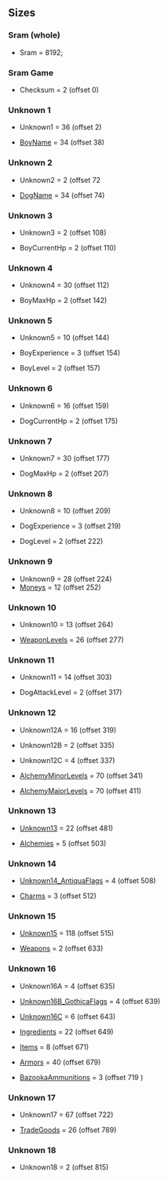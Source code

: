﻿## Sizes

### Sram (whole)
* Sram = 8192;

### Sram Game
* Checksum = 2 (offset 0)

### Unknown 1
* Unknown1 = 36 (offset 2)

* [BoyName](Items/CharacterName.md) = 34 (offset 38)

### Unknown 2
* Unknown2 = 2 (offset 72

* [DogName](Items/CharacterName.md) = 34 (offset 74)

### Unknown 3
* Unknown3 = 2 (offset 108)

* BoyCurrentHp = 2 (offset 110)

### Unknown 4
* Unknown4 = 30 (offset 112)

* BoyMaxHp = 2 (offset 142)

### Unknown 5
* Unknown5 = 10 (offset 144)

* BoyExperience = 3 (offset 154)
* BoyLevel = 2 (offset 157)

### Unknown 6
* Unknown6 = 16 (offset 159)

* DogCurrentHp = 2 (offset 175)

### Unknown 7
* Unknown7 = 30 (offset 177)

* DogMaxHp = 2 (offset 207)

### Unknown 8
* Unknown8 = 10 (offset 209)

* DogExperience = 3 (offset 219)
* DogLevel = 2 (offset 222)

### Unknown 9

* Unknown9 = 28 (offset 224)
* [Moneys](Items/Moneys.md) = 12 (offset 252)

### Unknown 10
* Unknown10 = 13 (offset 264)

* [WeaponLevels](Items/WeaponLevels.md) = 26 (offset 277)

### Unknown 11
* Unknown11 = 14 (offset 303)


* DogAttackLevel = 2 (offset 317)

### Unknown 12
* Unknown12A = 16 (offset 319)
* Unknown12B = 2 (offset 335)
* Unknown12C = 4 (offset 337)

* [AlchemyMinorLevels](Items/AlchemyLevels.md) = 70 (offset 341)
* [AlchemyMajorLevels](Items/AlchemyLevels.md) = 70 (offset 411)

### Unknown 13
* [Unknown13](Items/Unknown13.md) = 22 (offset 481)

* [Alchemies](Items/Alchemies.md) = 5 (offset 503)

### Unknown 14
* [Unknown14_AntiquaFlags](Items/Enums/Unknown14_AntiquaFlags.md) = 4 (offset 508)

* [Charms](Items/Charms.md) = 3 (offset 512)

### Unknown 15
* [Unknown15](Items/Unknown15.md) = 118 (offset 515)

* [Weapons](Items/Weapons.md) = 2 (offset 633)

### Unknown 16
* Unknown16A = 4 (offset 635)
* [Unknown16B_GothicaFlags](Items/Enums/Unknown16_GothicaFlags.md) = 4 (offset 639)
* [Unknown16C](Items/Unknown16C.md) = 6 (offset 643)

* [Ingredients](Items/Ingredients.md) = 22 (offset 649)
* [Items](Items/Items.md) = 8 (offset 671)
* [Armors](Items/Armors.md) = 40 (offset 679)
* [BazookaAmmunitions](Items/BazookaAmmunitions.md) = 3 (offset 719 )

### Unknown 17
* Unknown17 = 67 (offset 722)

* [TradeGoods](Items/TradeGoods.md) = 26 (offset 789)

### Unknown 18
* Unknown18 = 2 (offset 815)